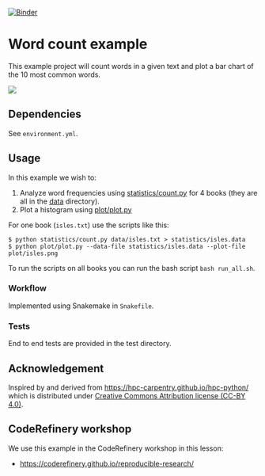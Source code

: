 [![Binder](https://mybinder.org/badge_logo.svg)](https://mybinder.org/v2/gh/coderefinery/word-count/HEAD)

# Word count example

This example project will count words in a given text and plot a bar chart of the 10
most common words.

![](https://coderefinery.github.io/reproducible-research/_images/arrows.png)

## Dependencies

See `environment.yml`.


## Usage

In this example we wish to: 
1. Analyze word frequencies using [statistics/count.py](https://github.com/coderefinery/word-count/blob/main/statistics/count.py)
   for 4 books (they are all in the [data](https://github.com/coderefinery/word-count/tree/main/data) directory).
2. Plot a histogram using [plot/plot.py](https://github.com/coderefinery/word-count/blob/main/plot/plot.py)

For one book (`isles.txt`) use the scripts like this:
```
$ python statistics/count.py data/isles.txt > statistics/isles.data
$ python plot/plot.py --data-file statistics/isles.data --plot-file plot/isles.png
```

To run the scripts on all books you can run the bash script `bash run_all.sh`. 

### Workflow

Implemented using Snakemake in `Snakefile`.

### Tests

End to end tests are provided in the test directory.

## Acknowledgement

Inspired by and derived from https://hpc-carpentry.github.io/hpc-python/
  which is distributed under
  [Creative Commons Attribution license (CC-BY 4.0)](https://creativecommons.org/licenses/by/4.0/).

## CodeRefinery workshop

We use this example in the CodeRefinery workshop in this lesson:
- https://coderefinery.github.io/reproducible-research/

